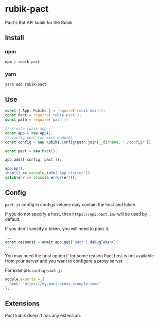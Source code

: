 # rubik-pact
Pact's Bot API kubik for the Rubik

## Install

### npm
```bash
npm i rubik-pact
```

### yarn
```bash
yarn add rubik-pact
```

## Use
```js
const { App, Kubiks } = require('rubik-main');
const Pact = require('rubik-pact');
const path = require('path');

// create rubik app
const app = new App();
// config need for most modules
const config = new Kubiks.Config(path.join(__dirname, './config/'));

const pact = new Pact();

app.add([ config, pact ]);

app.up().
then(() => console.info('App started')).
catch(err => console.error(err));
```

## Config
`pact.js` config in configs volume may contain the host and token.

If you do not specify a host, then `https://api.pact.im/` will be used by default.

If you don't specify a token, you will need to pass it.
```js
...
const response = await app.get('pact').debugToken();
...
```

You may need the host option if for some reason Pact host is not available from your server
and you want to configure a proxy server.


For example:
`config/pact.js`
```js
module.exports = {
  host: 'https://my.pact.proxy.example.com/'
};
```

## Extensions
Pact kubik doesn't has any extension.
